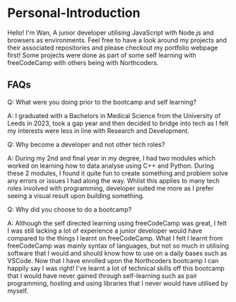 # Personal-Introduction

Hello!
I'm Wan, A junior developer utilising JavaScript with Node.js and browsers as environments. 
Feel free to have a look around my projects and their associated repositories and please checkout my portfolio webpage first!
Some projects were done as part of some self learning with freeCodeCamp with others being with Northcoders.

## FAQs
Q: What were you doing prior to the bootcamp and self learning?

A: I graduated with a Bachelors in Medical Science from the University of Leeds in 2023, took a gap year and then decided to bridge into tech as I felt my interests were less in line with Research and Development.

Q: Why become a developer and not other tech roles?

A: During my 2nd and final year in my degree, I had two modules which worked on learning how to data analyse using C++ and Python. 
During these 2 modules, I found it quite fun to create something and problem solve any errors or issues I had along the way. 
Whilst this applies to many tech roles involved with programming, developer suited me more as I prefer seeing a visual result upon building something.

Q: Why did you choose to do a bootcamp?

A: Although the self directed learning using freeCodeCamp was great, I felt I was still lacking a lot of experience a junior developer would have compared to the things I learnt on freeCodeCamp.
What I felt I learnt from freeCodeCamp was mainly syntax of languages, but not so much in utilising software that I would and should know how to use on a daily bases such as VSCode.
Now that I have enrolled upon the Northcoders bootcamp I can happily say I was right! 
I've learnt a lot of technical skills off this bootcamp that I would have never gained through self-learning such as pair programming, hosting and using libraries that I never would have utilised by myself.
